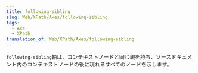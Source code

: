 ```yaml
---
title: following-sibling
slug: Web/XPath/Axes/following-sibling
tags:
  - Axe
  - XPath
translation_of: Web/XPath/Axes/following-sibling
---
```

`following-sibling`軸は、コンテキストノードと同じ親を持ち、ソースドキュメント内のコンテキストノードの後に現れるすべてのノードを示します。
